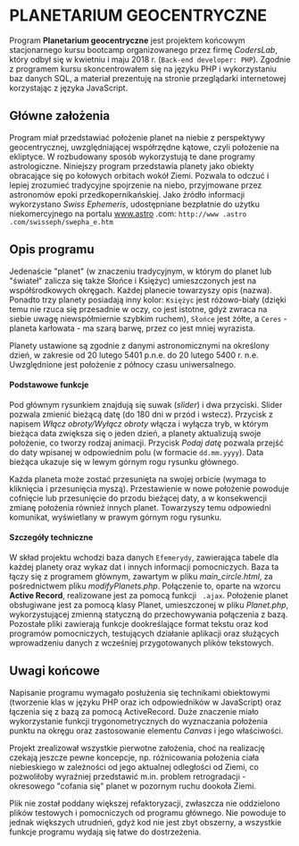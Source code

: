 # PLANETARIUM GEOCENTRYCZNE
Program **Planetarium geocentryczne** jest projektem końcowym stacjonarnego kursu bootcamp organizowanego przez firmę 
_CodersLab_, 
który odbył się w kwietniu i maju 2018 r. (```Back-end developer: PHP```). Zgodnie z programem kursu skoncentrowałem się na
 języku PHP i  wykorzystaniu baz danych SQL, a materiał prezentuję na stronie przeglądarki internetowej korzystając 
 z języka JavaScript.
 
 ## Główne założenia
 Program miał przedstawiać położenie planet na niebie z perspektywy geocentrycznej, uwzględniającej współrzędne 
 kątowe,  czyli położenie na ekliptyce. W rozbudowany sposób wykorzystują te dane programy astrologiczne. Niniejszy 
 program przedstawia planety jako obiekty obracające się po kołowych orbitach wokół Ziemi. Pozwala to odczuć i lepiej
  zrozumieć tradycyjne spojrzenie na niebo, przyjmowane przez astronomów epoki przedkopernikańskiej. Jako źródło 
  informacji wykorzystano _Swiss Ephemeris_, udostępniane bezpłatnie do użytku niekomercyjnego na portalu www.astro
  .com:   ```http://www
  .astro
  .com/swisseph/swepha_e.htm``` 
  
  ## Opis programu
   Jedenaście "planet" (w znaczeniu tradycyjnym, w którym do planet lub "świateł" zalicza się także Słońce i Księżyc) 
  umieszczonych jest na współśrodkowych okręgach. Każdej planecie towarzyszy opis (nazwa). Ponadto trzy planety 
  posiadają inny kolor: ```Księżyc``` jest różowo-biały (dzięki temu nie rzuca się przesadnie w oczy, co jest istotne, gdyż
   zwraca na siebie uwagę niewspółmiernie szybkim ruchem), ```Słońce``` jest żółte, a ```Ceres``` - planeta karłowata - ma 
   szarą barwę, przez co jest mniej wyrazista.
   
   Planety ustawione są zgodnie z danymi astronomicznymi na określony dzień, w zakresie od 20 lutego 5401 p.n.e. do 
   20 lutego 5400 r. n.e. Uwzględnione jest położenie z północy czasu uniwersalnego.
   
   #### Podstawowe funkcje
   Pod głównym rysunkiem znajdują się suwak (_slider_) i dwa przyciski. Slider pozwala zmienić bieżącą datę (do 180 
   dni w przód i wstecz). Przycisk z napisem _Włącz obroty/Wyłącz obroty_ włącza i wyłącza tryb, w którym bieżąca 
   data zwiększa się o jeden dzień, a planety  aktualizują swoje położenie, co tworzy rodzaj animacji. Przycisk 
   _Podaj datę_ pozwala przejść do daty wpisanej w odpowiednim polu (w formacie ```dd.mm.yyyy```). Data bieżąca 
   ukazuje się w lewym górnym rogu rysunku głównego.
   
   Każda planeta może zostać przesunięta na swojej orbicie (wymaga to kliknięcia i przesunięcia myszą). Przestawienie
    w nowe położenie powoduje cofnięcie lub przesunięcie do przodu bieżącej daty, a w konsekwencji zmianę położenia 
    również innych planet. Towarzyszy temu odpowiedni komunikat, wyświetlany w prawym górnym rogu rysunku.
       
   #### Szczegóły techniczne
   W skład projektu wchodzi baza danych ```Efemerydy```, zawierająca tabele dla każdej planety oraz wykaz dat i 
   innych informacji pomocniczych. Baza ta łączy się z programem głównym, zawartym w pliku _main_circle.html_, za 
   pośrednictwem pliku _modifyPlanets.php_. Połączenie to, oparte na wzorcu **Active Record**, realizowane jest za 
   pomocą 
   funkcji ```
   .ajax```.  Położenie planet obsługiwane jest za pomocą klasy Planet, umieszczonej w pliku _Planet.php_, 
   wykorzystującej zmienną statyczną do przechowywania połączenia z bazą. Pozostałe 
   pliki zawierają funkcje dookreślające format tekstu oraz kod programów pomocniczych, testujących działanie 
   aplikacji oraz służących wprowadzeniu danych z wcześniej przygotowanych plików tekstowych.
   
   ## Uwagi końcowe
   Napisanie programu wymagało posłużenia się technikami obiektowymi (tworzenie klas w języku PHP oraz ich 
   odpowiedników w JavaScript) oraz łączenia się z bazą za pomocą ActiveRecord. Duże znaczenie miało wykorzystanie 
   funkcji trygonometrycznych do wyznaczania położenia punktu na okręgu oraz zastosowanie elementu _Canvas_ i 
   jego właściwości.
   
   Projekt zrealizował wszystkie pierwotne założenia, choć na realizację czekają jeszcze pewne koncepcje, np. 
   różnicowania położenia ciała niebieskiego w zależności od jego aktualnej odległości od Ziemi, co pozwoliłoby 
   wyraźniej przedstawić m.in. problem retrogradacji - okresowego "cofania się" planet w pozornym ruchu dookoła Ziemi.
     
  Plik nie został poddany większej refaktoryzacji, zwłaszcza nie oddzielono plików testowych i pomocniczych od 
  programu głównego. Nie powoduje to jednak większych utrudnień, gdyż kod nie jest zbyt obszerny, a wszystkie funkcje
   programu wydają się łatwe do dostrzeżenia.
